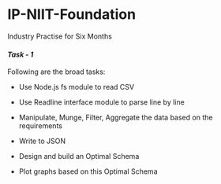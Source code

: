 # IP-NIIT-Foundation
Industry Practise for Six Months

#### _Task - 1_


Following are the broad tasks:

- Use Node.js fs module to read CSV

- Use Readline interface module to parse line by line

- Manipulate, Munge, Filter, Aggregate the data based on the requirements

- Write to JSON

- Design and build an Optimal Schema

- Plot graphs based on this Optimal Schema
